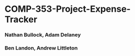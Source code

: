 # COMP-353-Project-Expense-Tracker
### Nathan Bullock, Adam Delaney
### Ben Landon, Andrew Littleton
